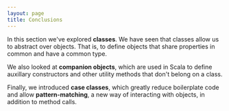 ```yaml
---
layout: page
title: Conclusions
---
```


In this section we've explored **classes**. We have seen that classes allow us to abstract over objects. That is, to define objects that share properties in common and have a common type.

We also looked at **companion objects**, which are used in Scala to define auxillary constructors and other utility methods that don't belong on a class.

Finally, we introduced **case classes**, which greatly reduce boilerplate code and allow **pattern-matching**, a new way of interacting with objects, in addition to method calls.
